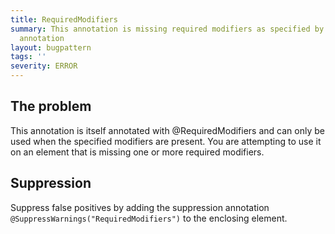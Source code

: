 ```yaml
---
title: RequiredModifiers
summary: This annotation is missing required modifiers as specified by its @RequiredModifiers
  annotation
layout: bugpattern
tags: ''
severity: ERROR
---
```


<!--
*** AUTO-GENERATED, DO NOT MODIFY ***
To make changes, edit the @BugPattern annotation or the explanation in docs/bugpattern.
-->


## The problem
This annotation is itself annotated with @RequiredModifiers and can only be used
when the specified modifiers are present. You are attempting to use it on an
element that is missing one or more required modifiers.

## Suppression
Suppress false positives by adding the suppression annotation `@SuppressWarnings("RequiredModifiers")` to the enclosing element.
